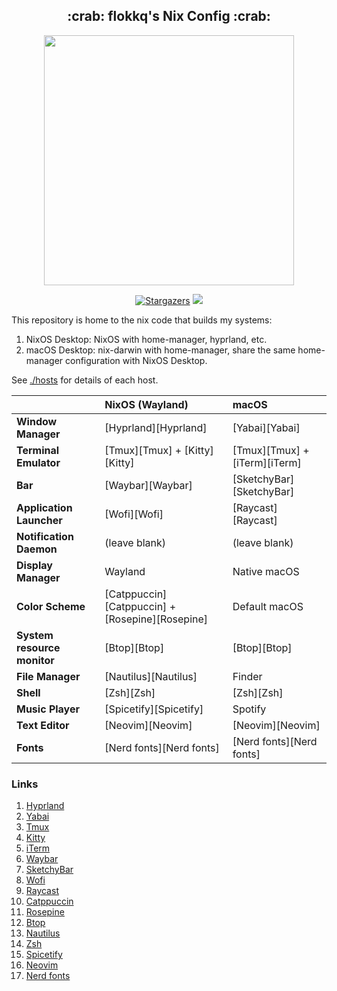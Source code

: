 <h2 align="center">:crab: flokkq's Nix Config :crab:</h2>

<p align="center">
  <img src="https://raw.githubusercontent.com/catppuccin/catppuccin/main/assets/palette/macchiato.png" width="400" />
</p>

<p align="center">
	<a href="https://github.com/flokkq/nixOS/stargazers">
		<img alt="Stargazers" src="https://img.shields.io/github/stars/flokkq/nixOS?style=for-the-badge&logo=starship&color=C9CBFF&logoColor=D9E0EE&labelColor=302D41"></a>
    <a href="https://nixos.org/">
        <img src="https://img.shields.io/badge/NixOS-24.05-informational.svg?style=for-the-badge&logo=nixos&color=F2CDCD&logoColor=D9E0EE&labelColor=302D41"></a>
</p>

This repository is home to the nix code that builds my systems:

1. NixOS Desktop: NixOS with home-manager, hyprland, etc.
2. macOS Desktop: nix-darwin with home-manager, share the same home-manager configuration with NixOS Desktop.

See [./hosts](./hosts) for details of each host.

|                             | NixOS (Wayland)                                                                                                      | macOS                                                                                                               |
| --------------------------- | :------------------------------------------------------------------------------------------------------------------ | :------------------------------------------------------------------------------------------------------------------ |
| **Window Manager**          | [Hyprland][Hyprland]                                                                                                | [Yabai][Yabai]                                                                                                      |
| **Terminal Emulator**       | [Tmux][Tmux] + [Kitty][Kitty]                                                                                       | [Tmux][Tmux] + [iTerm][iTerm]                                                                                       |
| **Bar**                     | [Waybar][Waybar]                                                                                                    | [SketchyBar][SketchyBar]                                                                                            |
| **Application Launcher**    | [Wofi][Wofi]                                                                                                        | [Raycast][Raycast]                                                                                                  |
| **Notification Daemon**     | (leave blank)                                                                                                       | (leave blank)                                                                                                       |
| **Display Manager**         | Wayland                                                                                                             | Native macOS                                                                                                        |
| **Color Scheme**            | [Catppuccin][Catppuccin] + [Rosepine][Rosepine]                                                              | Default macOS                                                                                                       |
| **System resource monitor** | [Btop][Btop]                                                                                                        | [Btop][Btop]                                                                                                        |
| **File Manager**            | [Nautilus][Nautilus]                                                                                               | Finder                                                                                                              |
| **Shell**                   | [Zsh][Zsh]                                                                                                          | [Zsh][Zsh]                                                                                                          |
| **Music Player**            | [Spicetify][Spicetify]                                                                                              | Spotify                                                                                                             |
| **Text Editor**             | [Neovim][Neovim]                                                                                                    | [Neovim][Neovim]                                                                                                    |
| **Fonts**                   | [Nerd fonts][Nerd fonts]                                                                                            | [Nerd fonts][Nerd fonts]                                                                                            |

### Links

1. [Hyprland](https://github.com/hyprwm/Hyprland)
2. [Yabai](https://github.com/koekeishiya/yabai)
3. [Tmux](https://github.com/tmux/tmux)
4. [Kitty](https://github.com/kovidgoyal/kitty)
5. [iTerm](https://iterm2.com/)
6. [Waybar](https://github.com/Alexays/Waybar)
7. [SketchyBar](https://github.com/FelixKratz/SketchyBar)
8. [Wofi](https://hg.sr.ht/~scoopta/wofi)
9. [Raycast](https://www.raycast.com/)
10. [Catppuccin](https://github.com/catppuccin/catppuccin)
11. [Rosepine](https://github.com/rose-pine/gtk)
11. [Btop](https://github.com/aristocratos/btop)
12. [Nautilus](https://gitlab.gnome.org/GNOME/nautilus)
13. [Zsh](https://www.zsh.org/)
14. [Spicetify](https://github.com/khanhas/spicetify-cli)
15. [Neovim](https://github.com/neovim/neovim)
16. [Nerd fonts](https://github.com/ryanoasis/nerd-fonts)
